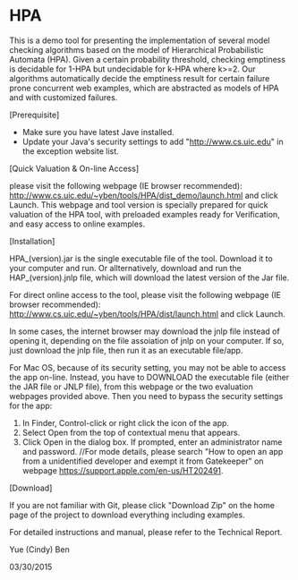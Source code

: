 # HPA
This is a demo tool for presenting the implementation of several model checking algorithms based on the model of Hierarchical Probabilistic Automata (HPA). Given a certain probability threshold, checking emptiness is decidable for 1-HPA but undecidable for k-HPA where k>=2. Our algorithms automatically decide the emptiness result for certain failure prone concurrent web examples, which are abstracted as models of HPA and with customized failures. 

[Prerequisite]
- Make sure you have latest Jave installed.
- Update your Java's security settings to add "http://www.cs.uic.edu" in the exception website list.

[Quick Valuation & On-line Access]

please visit the following webpage (IE browser recommended):
http://www.cs.uic.edu/~yben/tools/HPA/dist_demo/launch.html
and click Launch.
This webpage and tool version is specially prepared for quick valuation of the HPA tool, with preloaded examples ready for Verification, and easy access to online examples.

[Installation]

HPA_(version).jar is the single executable file of the tool. Download it to your computer and run. 
Or allternatively, download and run the HAP_(version).jnlp file, which will download the latest version of the Jar file.

For direct online access to the tool, please visit the following webpage (IE browser recommended):
http://www.cs.uic.edu/~yben/tools/HPA/dist/launch.html
and click Launch.

In some cases, the internet browser may download the jnlp file instead of opening it, depending on the file assoiation of jnlp on your computer. If so, just download the jnlp file, then run it as an executable file/app.

For Mac OS, because of its security setting, you may not be able to access the app on-line. Instead, you have to DOWNLOAD the executable file (either the JAR file or JNLP file), from this webpage or the two evaluation webpages provided above. Then you need to bypass the security settings for the app: 
1) In Finder, Control-click or right click the icon of the app. 
2) Select Open from the top of contextual menu that appears. 
3) Click Open in the dialog box. If prompted, enter an administrator name and password. 
//For mode details, please search "How to open an app from a unidentified developer and exempt it from Gatekeeper" on webpage https://support.apple.com/en-us/HT202491.

[Download]

If you are not familiar with Git, please click "Download Zip" on the home page of the project to download everything including examples.

For detailed instructions and manual, please refer to the Technical Report.

Yue (Cindy) Ben

03/30/2015
